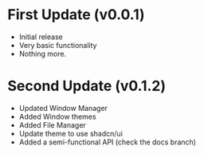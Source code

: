 # First Update (v0.0.1)

- Initial release
- Very basic functionality
- Nothing more.

# Second Update (v0.1.2)

- Updated Window Manager
- Added Window themes
- Added File Manager
- Update theme to use shadcn/ui
- Added a semi-functional API (check the docs branch)
